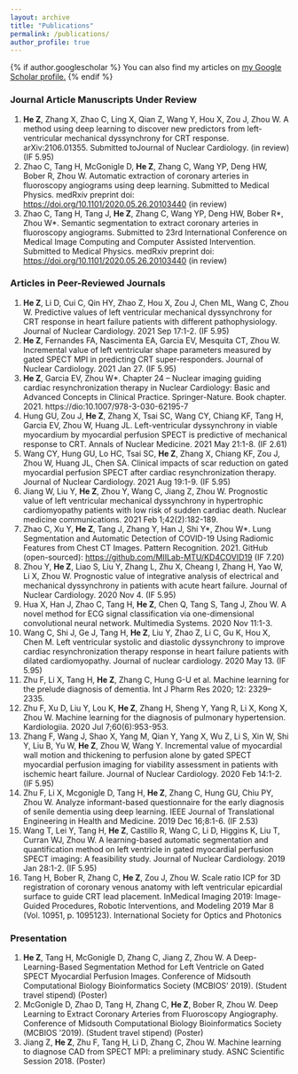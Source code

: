 ```yaml
---
layout: archive
title: "Publications"
permalink: /publications/
author_profile: true
---
```


{% if author.googlescholar %}
  You can also find my articles on <u><a href="{{author.googlescholar}}">my Google Scholar profile</a>.</u>
{% endif %}

### Journal Article Manuscripts Under Review
1. **He Z**, Zhang X, Zhao C, Ling X, Qian Z, Wang Y, Hou X, Zou J, Zhou W. A method using deep learning to discover new predictors from left-ventricular mechanical dyssynchrony for CRT response.  arXiv:2106.01355. Submitted toJournal of Nuclear Cardiology. (in review) (IF 5.95)
2. Zhao C, Tang H, McGonigle D, **He Z**, Zhang C, Wang YP, Deng HW, Bober R, Zhou W. Automatic extraction of coronary arteries in fluoroscopy angiograms using deep learning. Submitted to Medical Physics. medRxiv preprint doi: https://doi.org/10.1101/2020.05.26.20103440 (in review)
3. Zhao C, Tang H, Tang J, **He Z**, Zhang C, Wang YP, Deng HW, Bober R*, Zhou W*. Semantic segmentation to extract coronary arteries in fluoroscopy angiograms. Submitted to 23rd International Conference on Medical Image Computing and Computer Assisted Intervention. Submitted to Medical Physics. medRxiv preprint doi: https://doi.org/10.1101/2020.05.26.20103440 (in review)

### Articles in Peer-Reviewed Journals
1.	**He Z**, Li D, Cui C, Qin HY, Zhao Z, Hou X, Zou J, Chen ML, Wang C, Zhou W. Predictive values of left ventricular mechanical dyssynchrony for CRT response in heart failure patients with different pathophysiology. Journal of Nuclear Cardiology. 2021 Sep 17:1-2. (IF 5.95)
2.	**He Z**, Fernandes FA, Nascimenta EA, Garcia EV, Mesquita CT, Zhou W. Incremental value of left ventricular shape parameters measured by gated SPECT MPI in predicting CRT super-responders. Journal of Nuclear Cardiology. 2021 Jan 27. (IF 5.95)
3.	**He Z**, Garcia EV, Zhou W*. Chapter 24 – Nuclear imaging guiding cardiac resynchronization therapy in Nuclear Cardiology: Basic and Advanced Concepts in Clinical Practice. Springer-Nature. Book chapter. 2021. https://dio:10.1007/978-3-030-62195-7 
4.	Hung GU, Zou J, **He Z**, Zhang X, Tsai SC, Wang CY, Chiang KF, Tang H, Garcia EV, Zhou W, Huang JL. Left-ventricular dyssynchrony in viable myocardium by myocardial perfusion SPECT is predictive of mechanical response to CRT. Annals of Nuclear Medicine. 2021 May 21:1-8. (IF 2.61)
5.	Wang CY, Hung GU, Lo HC, Tsai SC, **He Z**, Zhang X, Chiang KF, Zou J, Zhou W, Huang JL, Chen SA. Clinical impacts of scar reduction on gated myocardial perfusion SPECT after cardiac resynchronization therapy. Journal of Nuclear Cardiology. 2021 Aug 19:1-9. (IF 5.95)
6.	Jiang W, Liu Y, **He Z**, Zhou Y, Wang C, Jiang Z, Zhou W. Prognostic value of left ventricular mechanical dyssynchrony in hypertrophic cardiomyopathy patients with low risk of sudden cardiac death. Nuclear medicine communications. 2021 Feb 1;42(2):182-189. 
7.	Zhao C, Xu Y, **He Z**, Tang J, Zhang Y, Han J, Shi Y*, Zhou W*. Lung Segmentation and Automatic Detection of COVID-19 Using Radiomic Features from Chest CT Images. Pattern Recognition. 2021. GitHub (open-sourced): https://github.com/MIILab-MTU/KD4COVID19 (IF 7.20)
8.	Zhou Y, **He Z**, Liao S, Liu Y, Zhang L, Zhu X, Cheang I, Zhang H, Yao W, Li X, Zhou W. Prognostic value of integrative analysis of electrical and mechanical dyssynchrony in patients with acute heart failure. Journal of Nuclear Cardiology. 2020 Nov 4. (IF 5.95)
9.	Hua X, Han J, Zhao C, Tang H, **He Z**, Chen Q, Tang S, Tang J, Zhou W. A novel method for ECG signal classification via one-dimensional convolutional neural network. Multimedia Systems. 2020 Nov 11:1-3. 
10.	Wang C, Shi J, Ge J, Tang H, **He Z**, Liu Y, Zhao Z, Li C, Gu K, Hou X, Chen M. Left ventricular systolic and diastolic dyssynchrony to improve cardiac resynchronization therapy response in heart failure patients with dilated cardiomyopathy. Journal of nuclear cardiology. 2020 May 13. (IF 5.95)
11.	Zhu F, Li X, Tang H, **He Z**, Zhang C, Hung G-U et al. Machine learning for the prelude diagnosis of dementia. Int J Pharm Res 2020; 12: 2329–2335. 
12.	Zhu F, Xu D, Liu Y, Lou K, **He Z**, Zhang H, Sheng Y, Yang R, Li X, Kong X, Zhou W. Machine learning for the diagnosis of pulmonary hypertension. Kardiologiia. 2020 Jul 7;60(6):953-953.
13.	Zhang F, Wang J, Shao X, Yang M, Qian Y, Yang X, Wu Z, Li S, Xin W, Shi Y, Liu B, Yu W, **He Z**, Zhou W, Wang Y. Incremental value of myocardial wall motion and thickening to perfusion alone by gated SPECT myocardial perfusion imaging for viability assessment in patients with ischemic heart failure. Journal of Nuclear Cardiology. 2020 Feb 14:1-2. (IF 5.95)
14.	Zhu F, Li X, Mcgonigle D, Tang H, **He Z**, Zhang C, Hung GU, Chiu PY, Zhou W. Analyze informant-based questionnaire for the early diagnosis of senile dementia using deep learning. IEEE Journal of Translational Engineering in Health and Medicine. 2019 Dec 16;8:1-6. (IF 2.53)
15.	Wang T, Lei Y, Tang H, **He Z**, Castillo R, Wang C, Li D, Higgins K, Liu T, Curran WJ, Zhou W. A learning-based automatic segmentation and quantification method on left ventricle in gated myocardial perfusion SPECT imaging: A feasibility study. Journal of Nuclear Cardiology. 2019 Jan 28:1-2. (IF 5.95)
16.	Tang H, Bober R, Zhang C, **He Z**, Zou J, Zhou W. Scale ratio ICP for 3D registration of coronary venous anatomy with left ventricular epicardial surface to guide CRT lead placement. InMedical Imaging 2019: Image-Guided Procedures, Robotic Interventions, and Modeling 2019 Mar 8 (Vol. 10951, p. 1095123). International Society for Optics and Photonics

### Presentation
1.	**He Z**, Tang H, McGonigle D, Zhang C, Jiang Z, Zhou W. A Deep-Learning-Based Segmentation Method for Left Ventricle on Gated SPECT Myocardial Perfusion Images. Conference of Midsouth Computational Biology Bioinformatics Society (MCBIOS’ 2019). (Student travel stipend) (Poster)
2.	McGonigle D, Zhao D, Tang H, Zhang C, **He Z**, Bober R, Zhou W. Deep Learning to Extract Coronary Arteries from Fluoroscopy Angiography. Conference of Midsouth Computational Biology Bioinformatics Society (MCBIOS ’2019). (Student travel stipend) (Poster)
3.	Jiang Z, **He Z**, Zhu F, Tang H, Li D, Zhang C, Zhou W. Machine learning to diagnose CAD from SPECT MPI: a preliminary study. ASNC Scientific Session 2018. (Poster)
